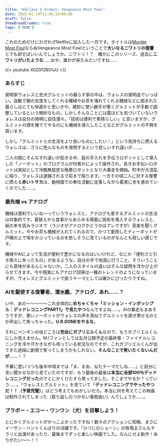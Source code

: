 ```yaml
---
title: "Wallace & Gromit: Vengeance Most Fowl"
date: 2025-01-14T11:56:15+09:00
draft: false
ShowBreadCrumbs: true
tags: ["映画"]
---
```


これのためだけにわざわざNetflixに加入した一月です。タイトルは[Murder Most Foul](https://www.folger.edu/explore/shakespeares-works/hamlet/read/1/5/)ならぬVengeance Most Fowlということで**大いなるニワトリの復讐**とでも訳せばいいんでしょうか。ニワトリ！？　確かにこのシリーズ、過去に**ニワトリがいたような**……おや、誰かが来たみたいですね……

{{< youtube X0ZGf2B01uU >}}

### あらすじ

発明家ウォレスと忠犬グルミットの暮らす家の中は、ウォレスの発明品でいっぱい。自動で朝の支度をしてくれる機械やお茶を淹れてくれる機械などに囲まれた暮らしはとても快適かと思いきや、絶妙に使い勝手が悪くグルミットが手動で調整しているという微妙なもの。しかしそんなことには露ほども気づいていないウォレスは自分の発明に自信満々。「技術は便利で素晴らしい」と言いますが、グルミットの頭を撫でてやるのにも機械を導入したことなどがグルミットの不興を買います。

しかし「グルミットとの生活をより良いものにしたい！」という気持ちに燃えるウォレスは、さらに色んなものを発明するという悲しいすれ違いが……。

二人の間にそんなすれ違いが起きる中、庭の手入れを手伝うロボットとして導入した「ノーボット」のプログラムが何者かによって操作され、良きお手伝いロボットは突如として冷酷無慈悲な極悪ロボットとなり大暴走を開始。町中が大混乱に陥り、ウォレスは逮捕される寸前まで陥ります。一方その頃二人に対する復讐に燃える**赤いトサカ**は、動物園での奉仕活動に従事しながら着実に歩を進めていくのでした……。

### 最先端 vs アナログ

機械は便利でいいね〜っていうウォレスと、アナログも愛するグルミットの生活は対象的です。着替えから食事からあらゆる場面に技術を導入するウォレスと、紙の本を読みラジオで（ラジオがアナログかどうかはアレですが）音楽を聞くグルミット。今やお茶も機械が入れてくれるので、かつて愛用したティーポットが戸棚の上で埃をかぶっているのを悲しそうに見ているのがなんとも寂しい感じです。

機械やAIによって生活が便利で豊かになるのはいいけれど、なにか「便利さと引き換えに失ったもの」があるような。自分の手で地道に行うこと、そういうことにも意味があるんじゃないか。二人のスタイルの違いはそんな疑問を浮かび上がらせてきます。今や現実にもアナログ回帰は一種のトレンドのようになっていますが、ウォレスとグルミットで扱うテーマとしては確かにぴったりですね。

### AIを駆使する復讐者、潜水艦、アナログ、あれ……？

いや、あの〜〜〜〜〜これ全体的に**めちゃくちゃ「ミッション・インポッシブル：デッドレコニングPART1」で見たやつ**なんですよね……。AIの暴走もまあそうですが、悪いノーボットがウォレスの声を真似てグルミットを誘き寄せるのとか声出して笑っちゃった。**U.R.DONEをやるな**。

それにペンギンの役どころは**完全にガブリエルくん**なので、もうガブリエルくんにしか見えません。M:Iファンとしては五月公開予定の最終章・ファイナルレコニングを冷や汗かきながら待っている状況なのですが、これガブリエルくんが出てきた途端に劇場で笑ってしまうかもしれない。**そんなことで笑いたくないんだが……**！？

不審に思いつつも後半中頃までは「ま、まあ、似たテーマだしね……」と自分に言い聞かせながら見ていたのですが、もう最後の最後は**本当に全部100％デッドレコニングだった**のでとにかくひたすら笑ってました。そこまでやるか？っていう……。「ウォレスとグルミット」を見ていて「**デッドレコニングでやったやつだ！！（予習完璧）**」はどう考えてもおかしいだろ。本当に何を考えてこの映画は制作されてしまった（取り返しのつかない事態扱い）んでしょうか……。

### ブラボー・エコー・ワンワン（犬）を目撃しよう！

とにかくグルミットがかっこよかったですね！数々のアクションに知略、まさにイーサン・ハントくんばりの活躍です。「ひつじのショーン」の牧場主さんもチラリと出演があったり、最後までずっと楽しい映画でした。なんにせよ新作！ありがたい〜〜！！
